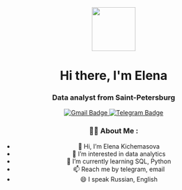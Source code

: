 <div id="header" align="center">
  <img src="https://media.giphy.com/media/v1.Y2lkPTc5MGI3NjExNWdhaWx4Y3FydG1rZmN5a3Z6YTJramRrNGwwYmc1eDlxZ2RlNmhmeiZlcD12MV9pbnRlcm5hbF9naWZfYnlfaWQmY3Q9Zw/xT39CV47COkGPZO3HG/giphy.gif" width="100"/>
<div id="header" align="center">
  <h1>Hi there, I'm Elena</h1>
  <h3>Data analyst from Saint-Petersburg</h3>
</div>
<div id="badges">
  <a href="mailto:elenakichemasova@gmail.com">
   <img src="https://img.shields.io/badge/Gmail-ivory?logo=gmail&logoColor=multicolor&style=for-the-badge" alt="Gmail Badge"/>
</a>
  <a href="https://t.me/Elena_Kichemasova">
   <img src="https://img.shields.io/badge/Telegram-blue?logo=Telegram&logoColor=white&style=for-the-badge" alt="Telegram Badge"/>
  </a>
</div>

### :woman_technologist: About Me :
- 👋 Hi, I’m Elena Kichemasova
- 👀 I’m interested in data analytics
- 🌱 I’m currently learning SQL, Python
- 📫 Reach me by telegram, email
- 😄 I speak Russian, English
  

<!---
ElenaKichemasova/ElenaKichemasova is a ✨ special ✨ repository because its `README.md` (this file) appears on your GitHub profile.
You can click the Preview link to take a look at your changes.
--->
